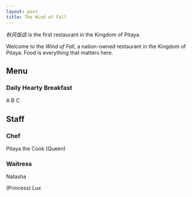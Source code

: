 ```yaml
---
layout: post
title: The Wind of Fall
---
```



<p class="message">
  <i>秋风饭店</i>  is the first restaurant in the Kingdom of Pitaya.
</p>

Welcome to the _Wind of Fall_, a nation-owned restaurant in the Kingdom of Pitaya. Food is everything that matters here.

## Menu
### Daily Hearty Breakfast
A B C
## Staff

### Chef

Pitaya the Cook (Queen)

### Waitress
Natasha

(Princess) Lux